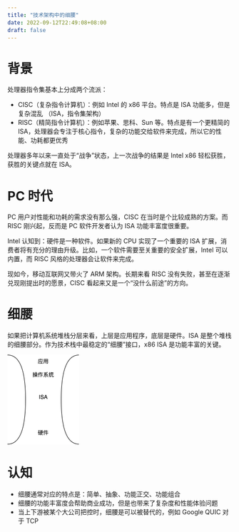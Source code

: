 ```yaml
---
title: "技术架构中的细腰"
date: 2022-09-12T22:49:08+08:00
draft: false
---
```


# 背景

处理器指令集基本上分成两个流派：

* CISC（复杂指令计算机）：例如 Intel 的 x86 平台。特点是 ISA 功能多，但是复杂混乱 （ISA，指令集架构）
* RISC（精简指令计算机）：例如苹果、思科、Sun 等。特点是有一个更精简的 ISA，处理器会专注于核心指令，复杂的功能交给软件来完成，所以它的性能、功耗都更优秀

处理器多年以来一直处于“战争”状态，上一次战争的结果是 Intel x86 轻松获胜，获胜的关键点就在 ISA。

# PC 时代

PC 用户对性能和功耗的需求没有那么强，CISC 在当时是个比较成熟的方案。而 RISC 刚兴起，反而是 PC 软件开发者认为 ISA 功能丰富度很重要。

Intel 认知到：硬件是一种软件。如果新的 CPU 实现了一个重要的 ISA 扩展，消费者将有充分的理由升级。比如，一个软件需要至关重要的安全扩展，Intel 可以内置，而 RISC 风格的处理器会让软件来完成。

现如今，移动互联网又带火了 ARM 架构。长期来看 RISC 没有失败，甚至在逐渐兑现刚提出时的愿景，CISC 看起来又是一个“没什么前途”的方向。

# 细腰

如果把计算机系统堆栈分层来看，上层是应用程序，底层是硬件。ISA 是整个堆栈的细腰部分。作为技术栈中最稳定的“细腰”接口，x86 ISA 是功能丰富的关键。

![ISA-narrow-waist](/images/narrow-waist.png)

# 认知

* 细腰通常对应的特点是：简单、抽象、功能正交、功能组合
* 细腰的功能丰富度会帮助商业成功，但是也带来了复杂度和性能体验问题
* 当上下游被某个大公司把控时，细腰是可以被替代的，例如 Google QUIC 对于 TCP

